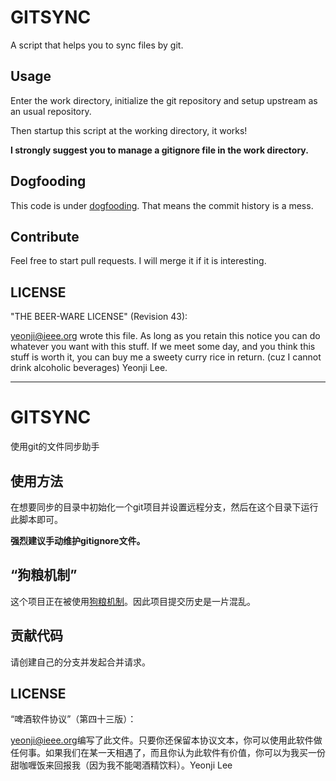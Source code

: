 # GITSYNC

A script that helps you to sync files by git.

## Usage

Enter the work directory, initialize the git repository and setup upstream as an usual repository.

Then startup this script at the working directory, it works!

**I strongly suggest you to manage a gitignore file in the work directory.**

## Dogfooding

This code is under [dogfooding](https://en.wikipedia.org/wiki/Eating_your_own_dog_food).
That means the commit history is a mess.

## Contribute

Feel free to start pull requests. I will merge it if it is interesting.

## LICENSE

"THE BEER-WARE LICENSE" (Revision 43):

<yeonji@ieee.org> wrote this file.  As long as you retain this notice you
can do whatever you want with this stuff. If we meet some day, and you think
this stuff is worth it, you can buy me a sweety curry rice in return. (cuz
I cannot drink alcoholic beverages) Yeonji Lee.


---

# GITSYNC

使用git的文件同步助手

## 使用方法

在想要同步的目录中初始化一个git项目并设置远程分支，然后在这个目录下运行此脚本即可。

**强烈建议手动维护gitignore文件。**

## “狗粮机制”

这个项目正在被使用[狗粮机制](https://en.wikipedia.org/wiki/Eating_your_own_dog_food)。因此项目提交历史是一片混乱。

## 贡献代码

请创建自己的分支并发起合并请求。

## LICENSE

“啤酒软件协议”（第四十三版）：

<yeonji@ieee.org>编写了此文件。只要你还保留本协议文本，你可以使用此软件做任何事。如果我们在某一天相遇了，而且你认为此软件有价值，你可以为我买一份甜咖喱饭来回报我（因为我不能喝酒精饮料）。Yeonji Lee